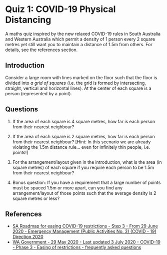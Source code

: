 # Quiz 1: COVID-19 Physical Distancing

A maths quiz inspired by the new relaxed COVID-19 rules in South Australia
and Western Australia which permit a density of 1 person every 2 square
metres yet still want you to maintain a distance of 1.5m from others. For
details, see the references section.


## Introduction

Consider a large room with lines marked on the floor such that the
floor is divided into *a grid of squares* (i.e. the grid is
formed by intersecting, straight, vertical and horizontal lines).
At the center of each square is a person (represented by a point).


## Questions

1. If the area of each square is 4 square metres, how far is each
   person from their nearest neighbour?

2. If the area of each square is 2 square metres, how far is each
   person from their nearest neighbour? [Hint: In this scenario
   we are already violating the 1.5m distance rule... even for
   infinitely thin people, i.e. points!]

3. For the arrangement/layout given in the introduction, what is
   the area (in square metres) of each square if you require each
   person to be 1.5m from their nearest neighbour?

4. Bonus question: If you have a requirement that a large number
   of points must be spaced 1.5m or more apart, can you find any
   arrangement/layout of those points such that the average
   density is 2 square metres or less?


## References

- [SA Roadmap for easing COVID-19 restrictions - Step 3 - From 29 June 2020 - Emergency Management (Public Activities No. 3) (COVID - 19) Direction 2020](https://www.covid-19.sa.gov.au/__data/assets/pdf_file/0004/222988/FAQ-Emergency-Management-Public-Activities-no-3-COVID-19-Direction-2020-01072020.pdf)
- [WA Government - 29 May 2020 - Last updated 3 July 2020 - COVID-19 - Phase 3 - Easing of restrictions - frequently asked questions](https://www.wa.gov.au/government/publications/phase-3-easing-of-restrictions-frequently-asked-questions)

